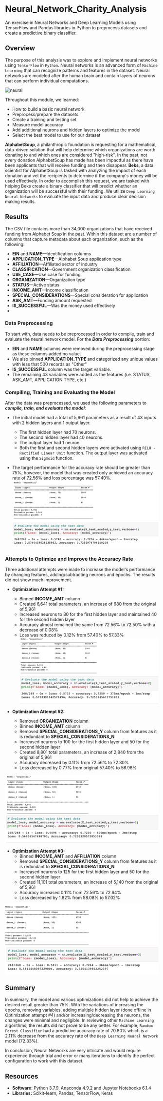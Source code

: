 # Neural_Network_Charity_Analysis


An exercise in Neural Networks and Deep Learning Models using TensorFlow and Pandas libraries in Python to preprocess datasets and create a predictive binary classifier.

## Overview

The purpose of this analysis was to explore and implement neural networks using `TensorFlow` in `Python`. Neural networks is an advanced form of `Machine Learning` that can recognize patterns and features in the dataset. Neural networks are modeled after the human brain and contain layers of neurons that can perform individual computations.

![neural](https://github.com/Adpetfem83/Neural_Network_Charity_Analysis/blob/main/Images/Neural_Network_Image.png..png)

Throughout this module, we learned:

* How to build a basic neural network
* Preprocess/prepare the datasets
* Create a training and testing set
* Measure model accuracy
* Add additional neurons and hidden layers to optimize the model
* Select the best model to use for our dataset

**AlphabetSoup**, a philanthropic foundation is requesting for a mathematical, data-driven solution that will help determine which organizations are worth donating to and which ones are considered "high-risk". In the past, not every donation AlphabetSoup has made has been impactful as there have been applicants that will receive funding and then disappear. **Beks**, a data scientist for AlphabetSoup is tasked with analyzing the impact of each donation and vet the recipients to determine if the company's money will be used effectively. In order to accomplish this request, we are tasked with helping Beks create a binary classifier that will predict whether an organization will be successful with their funding. We utilize `Deep Learning Neural Networks` to evaluate the input data and produce clear decision making results.


## Results

The CSV file contains more than 34,000 organizations that have received funding from Alphabet Soup in the past. Within this dataset are a number of columns that capture metadata about each organization, such as the following:

* **EIN** and **NAME**—Identification columns
* **APPLICATION_TYPE**—Alphabet Soup application type
* **AFFILIATION**—Affiliated sector of industry
* **CLASSIFICATION**—Government organization classification
* **USE_CASE**—Use case for funding
* **ORGANIZATION**—Organization type
* **STATUS**—Active status
* **INCOME_AMT**—Income classification
* **SPECIAL_CONSIDERATIONS**—Special consideration for application
* **ASK_AMT**—Funding amount requested
* **IS_SUCCESSFUL**—Was the money used effectively
* 

### Data Preprocessing

To start with, data needs to be preprocessed in order to compile, train and evaluate the neural network model. For the ***Data Preprocessing*** portion:

* **EIN** and **NAME** columns were removed during the preprocessing stage as these columns added no value.
* We also binned **APPLICATION_TYPE** and categorized any unique values with less that 500 records as "Other"  
* **IS_SUCCESSFUL** column was the target variable.
* The remaining 43 variables were added as the features (i.e. STATUS, ASK_AMT, APPLICATION TYPE, etc.)

### Compiling, Training and Evaluating the Model

After the data was preprocessed, we used the following parameters to ***compile, train, and evaluate the model***:

* The initial model had a total of 5,961 parameters as a result of 43 inputs with 2 hidden layers and 1 output layer. 
  * The first hidden layer had 70 neurons.  
  * The second hidden layer had 40 neurons.
  * The output layer had 1 neuron. 
  * Both the first and second hidden layers were activated using `RELU - Rectified Linear Unit` function. The output layer was activated using the `Sigmoid` function. 

* The target performance for the accuracy rate should be greater than 75%, however, the model that was created only achieved an accuracy rate of 72.56% and loss percentage was 57.40%.
![origin](https://github.com/Adpetfem83/Neural_Network_Charity_Analysis/blob/main/Images/Neural_Optimization.png)
![origin](https://github.com/Adpetfem83/Neural_Network_Charity_Analysis/blob/main/Images/AlphabetSoupCharity.png)

### Attempts to Optimize and Improve the Accuracy Rate

Three additional attempts were made to increase the model's performance by changing features, adding/subtracting neurons and epochs. The results did not show much improvement. 

  * **Optimization Attempt #1:**
    * Binned **INCOME_AMT** column
    * Created 6,641 total parameters, an increase of 680 from the original of 5,961
    * Increased neurons to 80 for the first hidden layer and maintained 40 for the second hidden layer
    * Accuracy almost remained the same from 72.56% to 72.50% with a decrease of 0.08%
    * Loss was reduced by 0.12% from 57.40% to 57.33%
![results](https://github.com/Adpetfem83/Neural_Network_Charity_Analysis/blob/main/Images/Neural_Optimization_1.png)
![results](https://github.com/Adpetfem83/Neural_Network_Charity_Analysis/blob/main/Images/AlphabetSoupCharity_Opt_1.png)
    
  * **Optimization Attempt #2:**
    *  Removed **ORGANIZATION** column
    *  Binned **INCOME_AMT** column
    *  Removed **SPECIAL_CONSIDERATIONS_Y** column from features as it is redundant to **SPECIAL_CONSIDERATIONS_N**
    *  Increased neurons to 100 for the first hidden layer and 50 for the second hidden layer
    *  Created 8,801 total parameters, an increase of 2,840 from the original of 5,961
    *  Accuracy decreased by 0.11% from 72.56% to 72.30%
    *  Loss decreased by 0.77% from original 57.40% to 56.96% 

![results](https://github.com/Adpetfem83/Neural_Network_Charity_Analysis/blob/main/Images/Neural_Optimization_2.png)
![results](https://github.com/Adpetfem83/Neural_Network_Charity_Analysis/blob/main/Images/AlphabetSoupCharity_Opt_2.png)

    
  * **Optimization Attempt #3:**
    *  Binned **INCOME_AMT** and **AFFILIATION** column
    *  Removed **SPECIAL_CONSIDERATIONS_Y** column from features as it is redundant to **SPECIAL_CONSIDERATIONS_N**
    *  Increased neurons to 125 for the first hidden layer and 50 for the second hidden layer
    *  Created 11,101 total parameters, an increase of 5,140 from the original of 5,961
    *  Accuracy increased 0.11% from 72.56% to 72.64%
    *  Loss decreased by 1.82% from 58.08% to 57.02%

![results](https://github.com/Adpetfem83/Neural_Network_Charity_Analysis/blob/main/Images/Neural_Optimization_3.png)
![results](https://github.com/Adpetfem83/Neural_Network_Charity_Analysis/blob/main/Images/AlphabetSoupCharity_Opt_3.png)

## Summary

In summary, the model and various optimizations did not help to achieve the desired result greater than 75%. With the variations of increasing the epochs, removing variables, adding multiple hidden layer (done offline in Optimization attempt #4) and/or increasing/decreasing the neurons, the changes were minimal and negligible. In reviewing other `Machine Learning` algorithms, the results did not prove to be any better. For example, `Random Forest Classifier` had a predictive accuracy rate of 70.80% which is a 2.11% decrease from the accuracy rate of the `Deep Learning Neural Network` model (72.33%). 

In conclusion, Neural Networks are very intricate and would require experience through trial and error or many iterations to identify the perfect configuration to work with this dataset.

## Resources
* **Software:** Python 3.7.9, Anaconda 4.9.2 and Jupyter Notebooks 6.1.4
* **Libraries:** Scikit-learn, Pandas, TensorFlow, Keras

